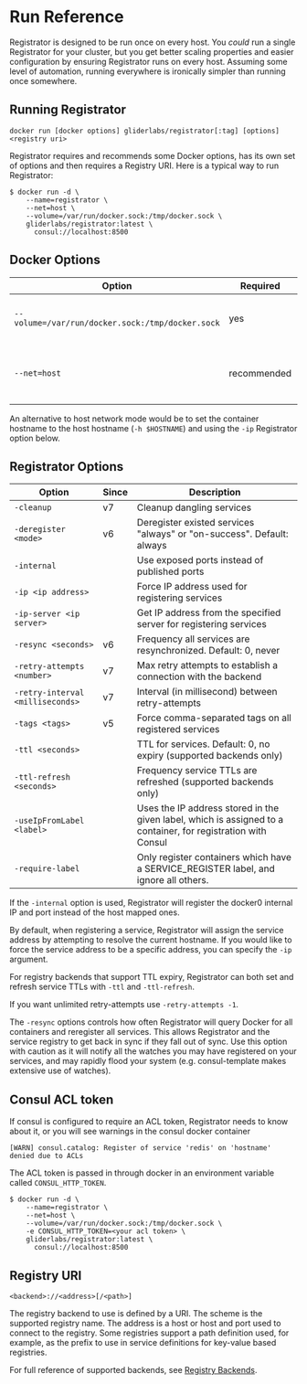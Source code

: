 # Run Reference

Registrator is designed to be run once on every host. You *could* run a single
Registrator for your cluster, but you get better scaling properties and easier
configuration by ensuring Registrator runs on every host. Assuming some level of
automation, running everywhere is ironically simpler than running once somewhere.

## Running Registrator

    docker run [docker options] gliderlabs/registrator[:tag] [options] <registry uri>

Registrator requires and recommends some Docker options, has its own set of options
and then requires a Registry URI. Here is a typical way to run Registrator:

    $ docker run -d \
        --name=registrator \
        --net=host \
        --volume=/var/run/docker.sock:/tmp/docker.sock \
        gliderlabs/registrator:latest \
          consul://localhost:8500

## Docker Options

Option                                           | Required    | Description
------                                           | --------    | -----------
`--volume=/var/run/docker.sock:/tmp/docker.sock` | yes         | Allows Registrator to access Docker API
`--net=host`                                     | recommended | Helps Registrator get host-level IP and hostname

An alternative to host network mode would be to set the container hostname to the host
hostname (`-h $HOSTNAME`) and using the `-ip` Registrator option below.

## Registrator Options

Option                           | Since | Description
------                           | ----- | -----------
`-cleanup`                       | v7    | Cleanup dangling services
`-deregister <mode>`             | v6    | Deregister existed services "always" or "on-success". Default: always
`-internal`                      |       | Use exposed ports instead of published ports
`-ip <ip address>`               |       | Force IP address used for registering services
`-ip-server <ip server>`         |       | Get IP address from the specified server for registering services
`-resync <seconds>`              | v6    | Frequency all services are resynchronized. Default: 0, never
`-retry-attempts <number>`       | v7    | Max retry attempts to establish a connection with the backend
`-retry-interval <milliseconds>` | v7    | Interval (in millisecond) between retry-attempts
`-tags <tags>`                   | v5    | Force comma-separated tags on all registered services
`-ttl <seconds>`                 |       | TTL for services. Default: 0, no expiry (supported backends only)
`-ttl-refresh <seconds>`         |       | Frequency service TTLs are refreshed (supported backends only)
`-useIpFromLabel <label>`        |       | Uses the IP address stored in the given label, which is assigned to a container, for registration with Consul
`-require-label`                 |       | Only register containers which have a SERVICE_REGISTER label, and ignore all others.

If the `-internal` option is used, Registrator will register the docker0
internal IP and port instead of the host mapped ones.

By default, when registering a service, Registrator will assign the service
address by attempting to resolve the current hostname. If you would like to
force the service address to be a specific address, you can specify the `-ip`
argument.

For registry backends that support TTL expiry, Registrator can both set and
refresh service TTLs with `-ttl` and `-ttl-refresh`.

If you want unlimited retry-attempts use `-retry-attempts -1`.

The `-resync` options controls how often Registrator will query Docker for all
containers and reregister all services.  This allows Registrator and the service
registry to get back in sync if they fall out of sync. Use this option with caution
as it will notify all the watches you may have registered on your services, and
may rapidly flood your system (e.g. consul-template makes extensive use of watches).

## Consul ACL token

If consul is configured to require an ACL token, Registrator needs to know about it,
or you will see warnings in the consul docker container

    [WARN] consul.catalog: Register of service 'redis' on 'hostname' denied due to ACLs

The ACL token is passed in through docker in an environment variable called `CONSUL_HTTP_TOKEN`.

    $ docker run -d \
        --name=registrator \
        --net=host \
        --volume=/var/run/docker.sock:/tmp/docker.sock \
        -e CONSUL_HTTP_TOKEN=<your acl token> \
        gliderlabs/registrator:latest \
          consul://localhost:8500

## Registry URI

    <backend>://<address>[/<path>]

The registry backend to use is defined by a URI. The scheme is the supported
registry name. The address is a host or host and port used to connect to the
registry. Some registries support a path definition used, for example, as the prefix to use
in service definitions for key-value based registries.

For full reference of supported backends, see [Registry Backends](backends.md).
